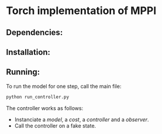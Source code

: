# Torch implementation of MPPI

## Dependencies:

## Installation:

## Running:

To run the model for one step, call the main file:

```bash
python run_controller.py
```

The controller works as follows:

- Instanciate a *model*, a *cost*, a *controller* and a *observer*.
- Call the controller on a fake state.